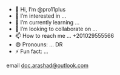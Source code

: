 - 👋 Hi, I’m @pro11plus
- 👀 I’m interested in ...
- 🌱 I’m currently learning ...
- 💞️ I’m looking to collaborate on ...
- 📫 How to reach me ... +201029555566
- 😄 Pronouns: ... DR
- ⚡ Fun fact: ...

<!---
pro11plus/pro11plus is a ✨ special ✨ repository because its `README.md` (this file) appears on your GitHub profile.
You can click the Preview link to take a look at your changes.
--->
email doc.arashad@outlook.com
